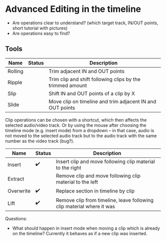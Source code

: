 # Advanced Editing in the timeline

* Are operations clear to understand? (which target track, IN/OUT points, short tutorial with pictures)
* Are operations easy to find?

## Tools

| Name | Status | Description
| --- | --- | --- |
| Rolling | | Trim adjacent IN and OUT points
| Ripple | | Trim clip and shift following clips by the trimmed amount
| Slip | | Shift IN and OUT points of a clip by X
| Slide | | Move clip on timeline and trim adjacent IN and OUT points

Clip operations can be chosen with a shortcut, which then affects the selected audio/video track. Or by using the mouse after choosing the timeline mode (e.g. insert mode) from a dropdown – in that case, audio is not moved to the selected audio track but to the audio track with the same number as the video track (bug?).

| Name | Status | Description |
| --- | --- | --- |
| Insert | ✔️ | Insert clip and move following clip material to the right
| Extract | | Remove clip and move following clip material to the left
| Overwrite | ✔️ | Replace section in timeline by clip
| Lift | ✔️ | Remove clip from timeline, leave following clip material where it was

Questions:

* What should happen in insert mode when moving a clip which is already on the timeline? Currently it behaves as if a new clip was inserted.